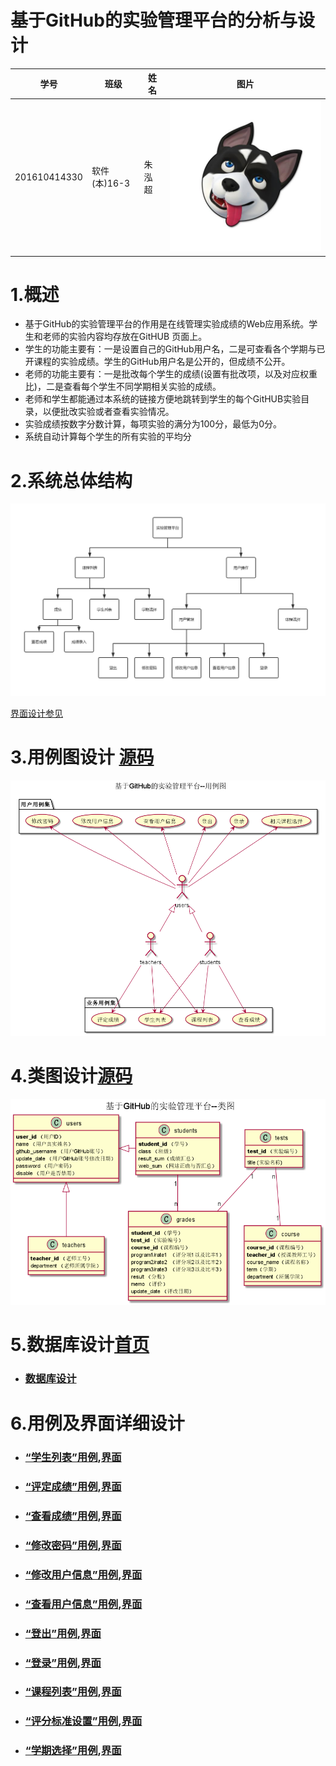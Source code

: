 基于GitHub的实验管理平台的分析与设计
=========================
| 学号         | 班级         | 姓名 | 图片 |
|--------------|--------------|------|------|
| 201610414330 | 软件(本)16-3 | 朱泓超 |![image](https://github.com/z915287285/is_analysis/blob/master/test1/zz.jpg)
# 1.概述

- 基于GitHub的实验管理平台的作用是在线管理实验成绩的Web应用系统。学生和老师的实验内容均存放在GitHUB 页面上。
- 学生的功能主要有：一是设置自己的GitHub用户名，二是可查看各个学期与已开课程的实验成绩。学生的GitHub用户名是公开的，但成绩不公开。
- 老师的功能主要有：一是批改每个学生的成绩(设置有批改项，以及对应权重比)，二是查看每个学生不同学期相关实验的成绩。
- 老师和学生都能通过本系统的链接方便地跳转到学生的每个GitHUB实验目录，以便批改实验或者查看实验情况。
- 实验成绩按数字分数计算，每项实验的满分为100分，最低为0分。
- 系统自动计算每个学生的所有实验的平均分

# 2.系统总体结构

![image](https://github.com/z915287285/is_analysis/blob/master/test6/sys.png)

[界面设计参见](https://z915287285.github.io/is_analysis_test6/ui/index.html)

# 3.用例图设计 [源码](https://github.com/z915287285/is_analysis/blob/master/test6/src/Usecase.puml)

![image](https://github.com/z915287285/is_analysis/blob/master/test6/Usecase.png)

# 4.类图设计[源码](https://github.com/z915287285/is_analysis/blob/master/test6/src/class.puml)

![image](https://github.com/z915287285/is_analysis/blob/master/test6/class.png)

# 5.数据库设计[首页](./README.md)

- ### [﻿数据库设计](https://github.com/z915287285/is_analysis/blob/master/test6/Database.md)

# 6.用例及界面详细设计

- ### [“学生列表”用例](./用例/stu_list.md),[界面](https://z915287285.github.io/is_analysis_test6/ui/stu_list.html)
- ### [“评定成绩”用例](./用例/evaluate_grades.md),[界面](https://z915287285.github.io/is_analysis_test6/ui/evaluate_grades.html)
- ### [“查看成绩”用例](./用例/inquiry.md),[界面](https://z915287285.github.io/is_analysis_test6/ui/inquiry.html)
- ### [“修改密码”用例](./用例/modify_userpasswd.md),[界面](https://z915287285.github.io/is_analysis_test6/ui/modify_userpasswd.html)
- ### [“修改用户信息”用例](./用例/modify_userInfor.md),[界面](https://z915287285.github.io/is_analysis_test6/ui/modify_userinfo.html)
- ### [“查看用户信息”用例](./用例/inquiry_user.md),[界面](https://z915287285.github.io/is_analysis_test6/ui/top_meun.html)
- ### [“登出”用例](./用例/Login_out.md),[界面](https://z915287285.github.io/is_analysis_test6/ui/login_out.html)
- ### [“登录”用例](./用例/Login_in.md),[界面](https://z915287285.github.io/is_analysis_test6/ui/login_in.html)
- ### [“课程列表”用例](./用例/Course_list.md),[界面](https://z915287285.github.io/is_analysis_test6/ui/index.html)
- ### [“评分标准设置”用例](./用例/evaluate_principle.md),[界面](https://z915287285.github.io/is_analysis_test6/ui/evaluate_principle.html)
- ### [“学期选择”用例](./用例/Term_select.md),[界面](https://z915287285.github.io/is_analysis_test6/ui/term_select.html)
